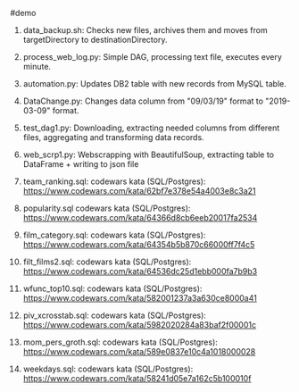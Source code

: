 #demo

1) data_backup.sh:
Checks new files, archives them and moves from targetDirectory to destinationDirectory.

2) process_web_log.py:
Simple DAG, processing text file, executes every minute. 

3) automation.py:
Updates DB2 table with new records from MySQL table.

4) DataChange.py:
Changes data column from "09/03/19" format to "2019-03-09" format.

5) test_dag1.py:
Downloading, extracting needed columns from different files, aggregating and transforming data records.

6) web_scrp1.py:
Webscrapping with BeautifulSoup, extracting table to DataFrame + writing to json file

7) team_ranking.sql:
codewars kata (SQL/Postgres): https://www.codewars.com/kata/62bf7e378e54a4003e8c3a21

8) popularity.sql
codewars kata (SQL/Postgres): https://www.codewars.com/kata/64366d8cb6eeb20017fa2534

9) film_category.sql:
codewars kata (SQL/Postgres): https://www.codewars.com/kata/64354b5b870c66000ff7f4c5

10) filt_films2.sql:
codewars kata (SQL/Postgres): https://www.codewars.com/kata/64536dc25d1ebb000fa7b9b3

11) wfunc_top10.sql:
codewars kata (SQL/Postgres): https://www.codewars.com/kata/582001237a3a630ce8000a41

12) piv_xcrosstab.sql:
codewars kata (SQL/Postgres): https://www.codewars.com/kata/5982020284a83baf2f00001c

13) mom_pers_groth.sql:
codewars kata (SQL/Postgres): https://www.codewars.com/kata/589e0837e10c4a1018000028

14) weekdays.sql:
codewars kata (SQL/Postgres): https://www.codewars.com/kata/58241d05e7a162c5b100010f